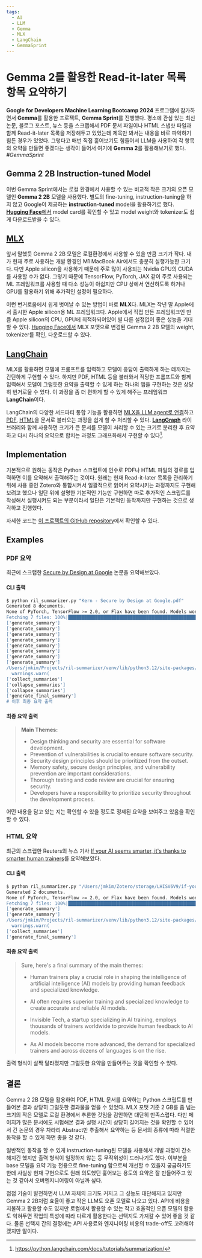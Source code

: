 ```yaml
---
tags:
  - AI
  - LLM
  - Gemma
  - MLX
  - LangChain
  - GemmaSprint
---
```

# Gemma 2를 활용한 Read-it-later 목록 항목 요약하기

**Google for Developers Machine Learning Bootcamp 2024** 프로그램에 참가하면서 **Gemma**를 활용한 프로젝트, **Gemma Sprint**를 진행했다. 평소에 관심 있는 최신 논문, 블로그 포스트, 뉴스 등을 스크랩해서 PDF 문서 파일이나 HTML 스냅샷 파일과 함께 Read-it-later 목록을 저장해두고 있었는데 제목만 봐서는 내용을 바로 파악하기 힘든 경우가 있었다. 그렇다고 매번 직접 훑어보기도 힘들어서 LLM을 사용하여 각 항목의 요약을 만들면 좋겠다는 생각이 들어서 여기에 **Gemma 2**를 활용해보기로 했다. *#GemmaSprint*

<!-- truncate -->

## Gemma 2 2B Instruction-tuned Model

이번 Gemma Sprint에서는 로컬 환경에서 사용할 수 있는 비교적 작은 크기의 오픈 모델인 **Gemma 2 2B** 모델을 사용했다. 별도의 fine-tuning, instruction-tuning을 하지 않고 Google이 제공하는 **instruction-tuned** model을 활용하기로 했다. [**Hugging Face**에서](https://huggingface.co/google/gemma-2-2b-it) model card를 확인할 수 있고 model weight와 tokenizer도 쉽게 다운로드받을 수 있다.

## [MLX](https://github.com/ml-explore/mlx)

앞서 말했듯 Gemma 2 2B 모델은 로컬환경에서 사용할 수 있을 만큼 크기가 작다. 내가 현재 주로 사용하는 개발 환경인 M1 MacBook Air에서도 충분히 실행가능한 크기다. 다만 Apple silicon을 사용하기 때문에 주로 많이 사용되는 Nvidia GPU의  CUDA를 사용할 수가 없다. 그렇기 때문에 TensorFlow, PyTorch, JAX 같이 주로 사용되는 ML 프레임워크를 사용할 때 다소 성능이 아쉽지만 CPU 상에서 연산하도록 하거나 GPU를 활용하기 위해 추가적인 설정이 필요하다.

이런 번거로움에서 쉽게 벗어날 수 있는 방법이 바로 **MLX**다. MLX는 작년 말 Apple에서 출시한 Apple silicon용 ML 프레임워크다. Apple에서 직접 만든 프레임워크인 만큼 Apple silicon의 CPU, GPU에 최적화되어있어 별 다른 설정없이 좋은 성능을 기대할 수 있다. [Hugging Face에서](https://huggingface.co/mlx-community/quantized-gemma-2b-it) MLX 포맷으로 변경된 Gemma 2 2B 모델의 weight, tokenizer를 확인, 다운로드할 수 있다.

## [LangChain](https://github.com/langchain-ai/langchain)

MLX를 활용하면 모델에 프롬프트를 입력하고 모델이 응답이 출력하게 하는 데까지는 간단하게 구현할 수 있다. 하지만 PDF, HTML 등을 불러와서 적당한 프롬프트와 함께 입력해서 모델이 그럴듯한 요약을 출력할 수 있게 하는 하나의 앱을 구현하는 것은 상당히 번거로울 수 있다. 이 과정을 좀 더 편하게 할 수 있게 해주는 프레임워크 **LangChain**이다.

LangChain의 다양한 서드파티 통합 기능을 활용하면 [MLX을 LLM agent로 연결](https://python.langchain.com/docs/integrations/chat/mlx/)하고 [PDF](https://python.langchain.com/docs/how_to/document_loader_pdf/), [HTML](https://python.langchain.com/docs/how_to/document_loader_web/)을 문서로 불러오는 과정을 쉽게 할 수 처리할 수 있다. [**LangGraph**](https://github.com/langchain-ai/langgraph) 라이브러리와 함께 사용하면 크기가 큰 문서를 모델이 처리할 수 있는 크기로 분리한 후 요약하고 다시 하나의 요약으로 합치는 과정도 그래프화해서 구현할 수 있다[^1].

## Implementation

기본적으로 원하는 동작은 Python 스크립트에 인수로 PDF나 HTML 파일의 경로를 입력하면 이를 요약해서 출력해주는 것이다. 원래는 현재 Read-it-later 목록을 관리하기 위해 사용 중인 Zotero와 통합시켜서 일괄적으로 읽어서 요약시키는 과정까지도 구현해보려고 했으나 일단 위에 설명한 기본적인 기능만 구현하면 따로 추가적인 스크립트를 작성해서 실행시켜도 되는 부분이라서 일단은 기본적인 동작까지만 구현하는 것으로 생각하고 진행했다.

자세한 코드는 [이 프로젝트의 GitHub repository](https://github.com/jmkim0/ril-summarizer)에서 확인할 수 있다.

## Examples

### PDF 요약

최근에 스크랩한 [Secure by Design at Google](https://research.google/pubs/secure-by-design-at-google/) 논문을 요약해보았다.

#### CLI 출력

```bash
$ python ril_summarizer.py "Kern - Secure by Design at Google.pdf"
Generated 8 documents.
None of PyTorch, TensorFlow >= 2.0, or Flax have been found. Models won't be available and only tokenizers, configuration and file/data utilities can be used.
Fetching 7 files: 100%|████████████████████████████████████████████████████████████████| 7/7 [00:00<00:00, 78713.48it/s]
['generate_summary']
['generate_summary']
['generate_summary']
['generate_summary']
['generate_summary']
['generate_summary']
['generate_summary']
['generate_summary']
/Users/jmkim/Projects/ril-summarizer/venv/lib/python3.12/site-packages/transformers/tokenization_utils_base.py:1617: FutureWarning: `clean_up_tokenization_spaces` was not set. It will be set to `True` by default. This behavior will be deprecated in transformers v4.45, and will be then set to `False` by default. For more details check this issue: https://github.com/huggingface/transformers/issues/31884
  warnings.warn(
['collect_summaries']
['collapse_summaries']
['collapse_summaries']
['generate_final_summary']
# 이후 최종 요약 출력
```

#### 최종 요약 출력

> **Main Themes:**
> 
> - Design thinking and security are essential for software development.
> - Prevention of vulnerabilities is crucial to ensure software security.
> - Security design principles should be prioritized from the outset.
> - Memory safety, secure design principles, and vulnerability prevention are important considerations.
> - Thorough testing and code review are crucial for ensuring security.
> - Developers have a responsibility to prioritize security throughout the development process.

어떤 내용을 담고 있는 지는 확인할 수 있을 정도로 정제된 요약을 보여주고 있음을 확인할 수 있다.

### HTML 요약

최근의 스크랩한 Reuters의 뉴스 기사 [If your AI seems smarter​, it's thanks to smarter human trainers](https://www.reuters.com/technology/artificial-intelligence/if-your-ai-seems-smarter-its-thanks-smarter-human-trainers-2024-09-28/)를 요약해보았다.

#### CLI 출력

```bash
$ python ril_summarizer.py "/Users/jmkim/Zotero/storage/LHISV6V9/if-your-ai-seems-smarter-its-thanks-smarter-human-trainers-2024-09-28.html"
Generated 2 documents.
None of PyTorch, TensorFlow >= 2.0, or Flax have been found. Models won't be available and only tokenizers, configuration and file/data utilities can be used.
Fetching 7 files: 100%|████████████████████████████████████████████████████████████████| 7/7 [00:00<00:00, 84368.18it/s]
['generate_summary']
['generate_summary']
/Users/jmkim/Projects/ril-summarizer/venv/lib/python3.12/site-packages/transformers/tokenization_utils_base.py:1617: FutureWarning: `clean_up_tokenization_spaces` was not set. It will be set to `True` by default. This behavior will be deprecated in transformers v4.45, and will be then set to `False` by default. For more details check this issue: https://github.com/huggingface/transformers/issues/31884
  warnings.warn(
['collect_summaries']
['generate_final_summary']

```

#### 최종 요약 출력

> Sure, here's a final summary of the main themes:
> 
> - Human trainers play a crucial role in shaping the intelligence of artificial intelligence (AI) models by providing human feedback and specialized knowledge.
> 
> 
> - AI often requires superior training and specialized knowledge to create accurate and reliable AI models.
> 
> 
> - Invisible Tech, a startup specializing in AI training, employs thousands of trainers worldwide to provide human feedback to AI models.
> 
> 
> - As AI models become more advanced, the demand for specialized trainers and across dozens of languages is on the rise.

출력 형식이 살짝 달라졌지만 그럴듯한 요약을 만들어주는 것을 확인할 수 있다.

## 결론

Gemma 2 2B 모델을 활용하여 PDF, HTML 문서를 요약하는 Python 스크립트를 만들어본 결과 상당히 그럴듯한 결과물을 얻을 수 있었다. MLX 포맷 기준 2 GB를 좀 넘는 크기의 작은 모델로 로컬 환경에서 추론한 것임을 감안하면 대단히 만족스럽다. 다만 페이지가 많은 문서에도 시험해본 결과 실행 시간이 상당히 길어지는 것을 확인할 수 있어서 긴 논문의 경우 차라리 Abstract만 추출해서 요약하는 등 문서의 종류에 따라 적절한 동작을 할 수 있게 하면 좋을 것 같다.

일반적인 동작을 할 수 있게 instruction-tuning된 모델을 사용해서 개발 과정이 간소해지긴 했지만 출력 형식이 일정하지 않는 등 무작위성이 드러나기도 했다. 이부분을 base 모델을 요약 기능 전용으로 fine-tuning 함으로써 개선할 수 있을지 궁금하기도 한데 사실상 현재 구현으로도 원래 의도했던 훑어보는 용도의 요약은 잘 만들어주고 있는 것 같아서 오버엔지니어링이 아닐까 싶다.

점점 기술이 발전하면서 LLM 자체의 크기도 커지고 그 성능도 대단해지고 있지만 Gemma 2 2B처럼 효율이 좋고 작은 LLM도 오픈 모델로 나오고 있다. API에 비용을 지불하고 활용할 수도 있지만 로컬에서 활용할 수 있는 작고 효율적인 오픈 모델의 활용도 익혀두면 작업의 특성에 따라 다르게 활용한다는 선택지도 가져갈 수 있어 좋을 것 같다. 물론 선택지 간의 결정에는 API 사용료와 엔지니어링 비용의 trade-off도 고려해야겠지만 말이다.

[^1]: https://python.langchain.com/docs/tutorials/summarization/
